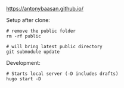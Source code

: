 
https://antonybaasan.github.io/

Setup after clone:

``` 
# remove the public folder
rm -rf public

# will bring latest public directory 
git submodule update
```

Development:
```
# Starts local server (-D includes drafts)
hugo start -D
```


